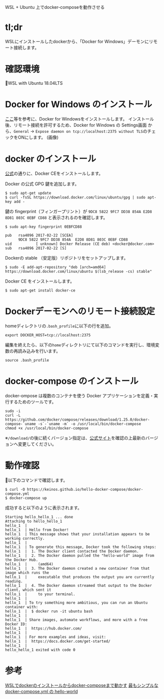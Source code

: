 WSL + Ubuntu 上でdocker-composeを動作させる

# tl;dr
WSLにインストールしたdockerから、「Docker for Windows」デーモンにリモート接続します。

# 確認環境
📀WSL with Ubuntu 18.04LTS

# Docker for Windows のインストール
[ここ](https://qiita.com/fkooo/items/d2fddef9091b906675ca)等を参考に、Docker for Windowsをインストールします。
インストール後、リモート接続を許可するため、Docker for Windows の Settings画面 から、`General` -> `Expose daemon on tcp://localhost:2375 without TLS`のチェックをONにします。 
(画像)

# docker のインストール
[公式](http://docs.docker.jp/engine/installation/linux/docker-ce/ubuntu.html)の通りに、Docker CEをインストールします。

Docker の公式 GPG 鍵を追加します。

```
$ sudo apt-get update
$ curl -fsSL https://download.docker.com/linux/ubuntu/gpg | sudo apt-key add -
```

鍵の fingerprint（フィンガープリント）が `9DC8 5822 9FC7 DD38 854A E2D8 8D81 803C 0EBF CD88` と表示されるのを確認します。

```
$ sudo apt-key fingerprint 0EBFCD88

pub   rsa4096 2017-02-22 [SCEA]
      9DC8 5822 9FC7 DD38 854A  E2D8 8D81 803C 0EBF CD88
uid           [ unknown] Docker Release (CE deb) <docker@docker.com>
sub   rsa4096 2017-02-22 [S]
```

Dockerの stable （安定版）リポジトリをセットアップします。

```
$ sudo -E add-apt-repository "deb [arch=amd64] https://download.docker.com/linux/ubuntu $(lsb_release -cs) stable"
```
Docker CE をインストールします。

```
$ sudo apt-get install docker-ce
```

# Dockerデーモンへのリモート接続設定
homeディレクトリの`.bash_profile`に以下の行を追加。

```
export DOCKER_HOST=tcp://localhost:2375
```
編集を終えたら、以下の`home`ディレクトリにて以下のコマンドを実行し、環境変数の再読み込みを行います。

```
source .bash_profile
```

# docker-compose のインストール
docker-ompose は複数のコンテナを使う Docker アプリケーションを定義・実行するためのツールです。

```
sudo -i
curl -L https://github.com/docker/compose/releases/download/1.25.0/docker-compose-`uname -s`-`uname -m` -o /usr/local/bin/docker-compose
chmod +x /usr/local/bin/docker-compose
```
※`/download/`の後に続くバージョン指定は、[公式サイト](http://docs.docker.jp/compose/toc.html)を確認の上最新のバージョンへ変更してください。

# 動作確認
👀以下のコマンドで確認します。

```
$ curl -O https://keinos.github.io/hello-docker-compose/docker-compose.yml
$ docker-compose up
```

成功すると以下のように表示されます。

```
Starting hello_hello_1 ... done
Attaching to hello_hello_1
hello_1  |
hello_1  | Hello from Docker!
hello_1  | This message shows that your installation appears to be working correctly.
hello_1  |
hello_1  | To generate this message, Docker took the following steps:
hello_1  |  1. The Docker client contacted the Docker daemon.
hello_1  |  2. The Docker daemon pulled the "hello-world" image from the Docker Hub.
hello_1  |     (amd64)
hello_1  |  3. The Docker daemon created a new container from that image which runs the
hello_1  |     executable that produces the output you are currently reading.
hello_1  |  4. The Docker daemon streamed that output to the Docker client, which sent it
hello_1  |     to your terminal.
hello_1  |
hello_1  | To try something more ambitious, you can run an Ubuntu container with:
hello_1  |  $ docker run -it ubuntu bash
hello_1  |
hello_1  | Share images, automate workflows, and more with a free Docker ID:
hello_1  |  https://hub.docker.com/
hello_1  |
hello_1  | For more examples and ideas, visit:
hello_1  |  https://docs.docker.com/get-started/
hello_1  |
hello_hello_1 exited with code 0
```


# 参考
[WSLでdockerのインストールからdocker-composeまで動かす](https://qiita.com/KEINOS/items/43d9415e351d80f78c8b)
[最もシンプルな docker-compose.yml の hello-world](https://qiita.com/tettsu__/items/85c96850d187e4386c24)
